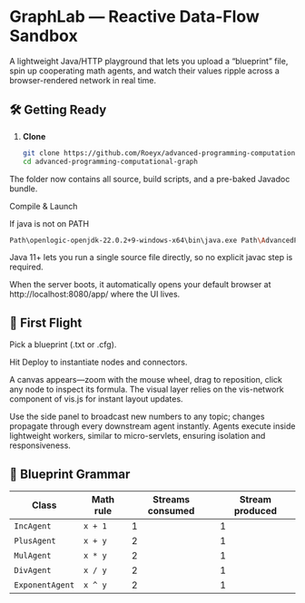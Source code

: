 # GraphLab ― Reactive Data-Flow Sandbox

A lightweight Java/HTTP playground that lets you upload a “blueprint” file, spin up cooperating math agents, and watch their values ripple across a browser-rendered network in real time.

## 🛠 Getting Ready

1. **Clone**
   ```bash
   git clone https://github.com/Roeyx/advanced-programming-computational-graph.git
   cd advanced-programming-computational-graph

The folder now contains all source, build scripts, and a pre-baked Javadoc bundle.

Compile & Launch

If java is not on PATH
```bash
Path\openlogic-openjdk-22.0.2+9-windows-x64\bin\java.exe Path\AdvancedProgrammingProject\src\project_biu\Main.java
```

Java 11+ lets you run a single source file directly, so no explicit javac step is required.

When the server boots, it automatically opens your default browser at http://localhost:8080/app/ where the UI lives.

## 🚀 First Flight

Pick a blueprint (.txt or .cfg).

Hit Deploy to instantiate nodes and connectors.

A canvas appears—zoom with the mouse wheel, drag to reposition, click any node to inspect its formula. The visual layer relies on the vis-network component of vis.js for instant layout updates.

Use the side panel to broadcast new numbers to any topic; changes propagate through every downstream agent instantly. Agents execute inside lightweight workers, similar to micro-servlets, ensuring isolation and responsiveness.
## 📂 Blueprint Grammar
| Class           | Math rule | Streams consumed | Stream produced |
| --------------- | --------- | ---------------- | --------------- |
| `IncAgent`      | `x + 1`   | 1                | 1               |
| `PlusAgent`     | `x + y`   | 2                | 1               |
| `MulAgent`      | `x * y`   | 2                | 1               |
| `DivAgent`      | `x / y`   | 2                | 1               |
| `ExponentAgent` | `x ^ y`   | 2                | 1               |



